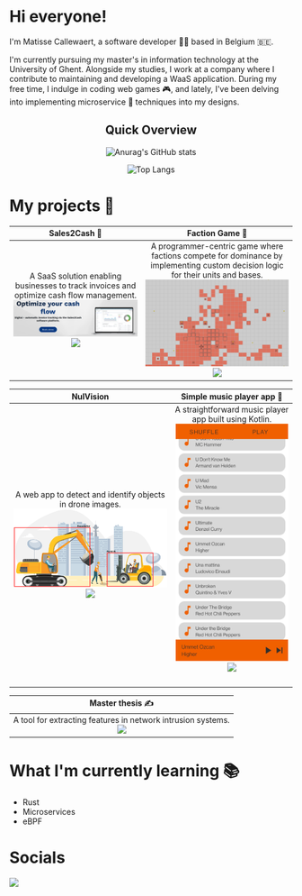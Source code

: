 # Hi everyone!

I'm Matisse Callewaert, a software developer 👨‍💻 based in Belgium 🇧🇪.

I'm currently pursuing my master's in information technology at the University of Ghent. Alongside my studies, I work at a company where I contribute to maintaining and developing a WaaS application. During my free time, I indulge in coding web games 🎮, and lately, I've been delving into implementing microservice 🔬 techniques into my designs.
<div align="center">
   
## Quick Overview

![Anurag's GitHub stats](https://github-readme-stats.vercel.app/api?username=matissecallewaert&show_icons=true&theme=dark)

![Top Langs](https://github-readme-stats.vercel.app/api/top-langs/?username=matissecallewaert&layout=compact&theme=dark)

</div>

# My projects 🚀

| Sales2Cash 👔 | Faction Game 🎲 |
| ------------ | ------------- |
| <div align="center">A SaaS solution enabling businesses to track invoices and optimize cash flow management.<img src="./assets/sales2cash.png" width="600px" ><br><a href="https://skillicons.dev"><img src="https://skillicons.dev/icons?i=cs,dotnet,docker,aws,azure,angular postgresql"/></a></div>      | <div align="center">A programmer-centric game where factions compete for dominance by implementing custom decision logic for their units and bases.<img src="./assets/faction.png" width="600px" /><br><a href="https://skillicons.dev"><img src="https://skillicons.dev/icons?i=git,ts,react,prisma,mysql,nodejs,docker"></a></div>       |


| NulVision | Simple music player app 🎵 |
| ------------ | ------------- |
| <div align="center">A web app to detect and identify objects in drone images.<img src="./assets/nulvision.png" width="600px" /><br><a href="https://skillicons.dev"><img src="https://skillicons.dev/icons?i=gitlab,js,py,tensorflow" /></a></div>      | <div align="center" style="margin-bottom: 20px">A straightforward music player app built using Kotlin.<img src="./assets/music_player.jpg" width="200px"/><br><a href="https://skillicons.dev"><img src="https://skillicons.dev/icons?i=kotlin,androidstudio" /></a></div>       |


| Master thesis ✍️ |
| ------------- |
| <div align="center">A tool for extracting features in network intrusion systems.<br><a href="https://skillicons.dev"><img src="https://skillicons.dev/icons?i=git,rust,bash" /></a></div>       |

# What I'm currently learning 📚

<ul>
<li>Rust</li>
<li>Microservices</li>
<li>eBPF</li>
</ul>

# Socials
<div>
  <a href="https://www.linkedin.com/in/matisse-callewaert-a32248269">
    <img src="https://skillicons.dev/icons?i=linkedin" />
  </a>
</div>
